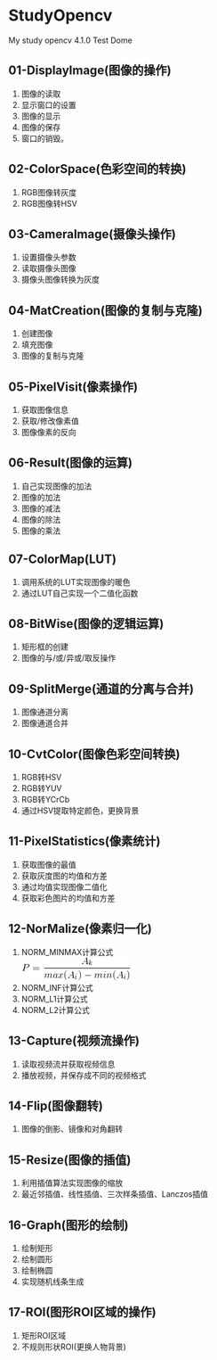 # StudyOpencv
My study opencv 4.1.0 Test Dome
## 01-DisplayImage(图像的操作)
1. 图像的读取<br>
2. 显示窗口的设置<br>
3. 图像的显示<br>
4. 图像的保存<br>
5. 窗口的销毁。
## 02-ColorSpace(色彩空间的转换)
1. RGB图像转灰度<br>
2. RGB图像转HSV
## 03-CameraImage(摄像头操作)
1. 设置摄像头参数<br>
2. 读取摄像头图像<br>
3. 摄像头图像转换为灰度
## 04-MatCreation(图像的复制与克隆)
1. 创建图像<br>
2. 填充图像<br>
3. 图像的复制与克隆
## 05-PixelVisit(像素操作)
1. 获取图像信息<br>
2. 获取/修改像素值<br>
3. 图像像素的反向
## 06-Result(图像的运算)
1. 自己实现图像的加法<br>
2. 图像的加法<br>
3. 图像的减法<br>
4. 图像的除法<br>
5. 图像的乘法
## 07-ColorMap(LUT)
1. 调用系统的LUT实现图像的暖色<br>
2. 通过LUT自己实现一个二值化函数
## 08-BitWise(图像的逻辑运算)
1. 矩形框的创建<br>
2. 图像的与/或/异或/取反操作
## 09-SplitMerge(通道的分离与合并)
1. 图像通道分离<br>
2. 图像通道合并
## 10-CvtColor(图像色彩空间转换)
1. RGB转HSV<br>
2. RGB转YUV<br>
3. RGB转YCrCb<br>
4. 通过HSV提取特定颜色，更换背景
## 11-PixelStatistics(像素统计)
1. 获取图像的最值<br>
2. 获取灰度图的均值和方差<br>
3. 通过均值实现图像二值化<br>
4. 获取彩色图片的均值和方差
## 12-NorMalize(像素归一化)
1. NORM_MINMAX计算公式<br>
![](image/NORM_MINMAX.png)
2. NORM_INF计算公式<br>
3. NORM_L1计算公式<br>
4. NORM_L2计算公式
## 13-Capture(视频流操作)
1. 读取视频流并获取视频信息
2. 播放视频，并保存成不同的视频格式
## 14-Flip(图像翻转)
1. 图像的倒影、镜像和对角翻转
## 15-Resize(图像的插值)
1. 利用插值算法实现图像的缩放
2. 最近邻插值、线性插值、三次样条插值、Lanczos插值
## 16-Graph(图形的绘制)
1. 绘制矩形
2. 绘制圆形
3. 绘制椭圆
4. 实现随机线条生成
## 17-ROI(图形ROI区域的操作)
1. 矩形ROI区域
2. 不规则形状ROI(更换人物背景)
